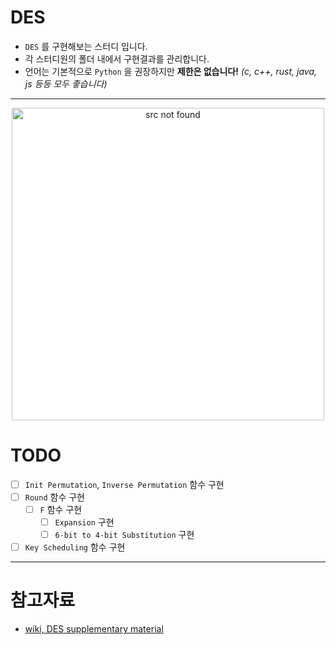 # DES

- `DES` 를 구현해보는 스터디 입니다.
- 각 스터디원의 폴더 내에서 구현결과를 관리합니다.
- 언어는 기본적으로 `Python` 을 권장하지만 **제한은 없습니다!** *(c, c++, rust, java, js 등등 모두 좋습니다)*

---

<center>
<img src="https://upload.wikimedia.org/wikipedia/commons/6/6a/DES-main-network.png" height="500dp" style="background: white" alt="src not found" />
</center>

# TODO
- [ ] `Init Permutation`, `Inverse Permutation` 함수 구현
- [ ] `Round` 함수 구현
  - [ ] `F` 함수 구현
    - [ ] `Expansion` 구현
    - [ ] `6-bit to 4-bit Substitution` 구현
- [ ] `Key Scheduling` 함수 구현

---

# 참고자료
- [wiki, DES supplementary material](https://en.wikipedia.org/wiki/DES_supplementary_material#Expansion_function_(E))

